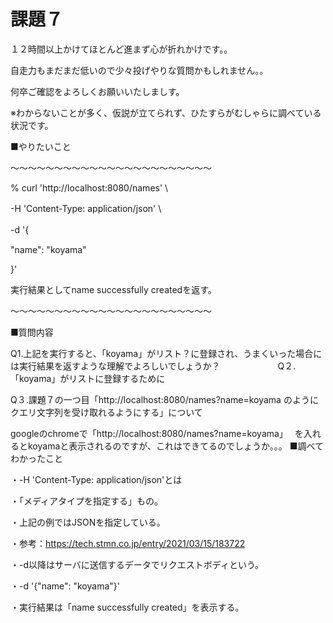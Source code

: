 # 課題７ 

１２時間以上かけてほとんど進まず心が折れかけです。。

自走力もまだまだ低いので少々投げやりな質問かもしれません。。

何卒ご確認をよろしくお願いいたしましす。

※わからないことが多く、仮説が立てられず、ひたすらがむしゃらに調べている状況です。

■やりたいこと

〜〜〜〜〜〜〜〜〜〜〜〜〜〜〜〜〜〜〜〜〜〜〜

% curl 'http://localhost:8080/names' \

-H 'Content-Type: application/json' \　　　　　　

-d '{　　　　　　　　　　　　　　　

"name": "koyama"

}'

実行結果としてname successfully createdを返す。

〜〜〜〜〜〜〜〜〜〜〜〜〜〜〜〜〜〜〜〜〜〜〜


■質問内容

Q1.上記を実行すると、「koyama」がリスト？に登録され、うまくいった場合には実行結果を返すような理解でよろしいでしょうか？
　　　　　　
Q２.「koyama」がリストに登録するために

Q３.課題７の一つ目「http://localhost:8080/names?name=koyama のようにクエリ文字列を受け取れるようにする」について

   googleのchromeで「http://localhost:8080/names?name=koyama」　
   を入れるとkoyamaと表示されるのですが、これはできてるのでしょうか。。。
■調べてわかったこと

・-H 'Content-Type: application/json'とは

・「メディアタイプを指定する」もの。

・上記の例ではJSONを指定している。

・参考：https://tech.stmn.co.jp/entry/2021/03/15/183722

・-d以降はサーバに送信するデータでリクエストボディという。

・-d '{"name": "koyama"}'

・実行結果は「name successfully created」を表示する。

